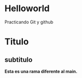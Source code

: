 # Helloworld
Practicando Git y github
# Titulo
## subtitulo

**Esta es una rama diferente al main.**
